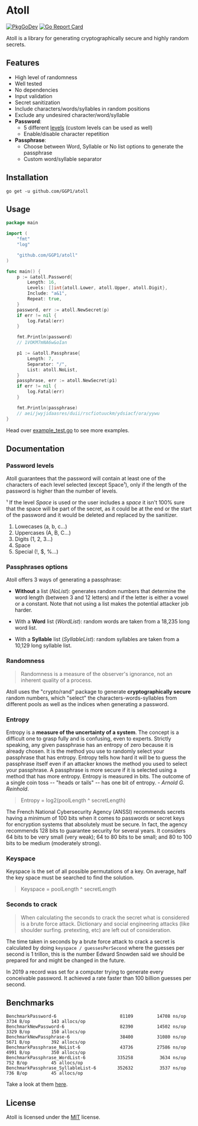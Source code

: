 # Atoll

[![PkgGoDev](https://pkg.go.dev/badge/github.com/GGP1/atoll)](https://pkg.go.dev/github.com/GGP1/atoll)
[![Go Report Card](https://goreportcard.com/badge/github.com/GGP1/atoll)](https://goreportcard.com/report/github.com/GGP1/atoll)

Atoll is a library for generating cryptographically secure and highly random secrets.

## Features

- High level of randomness
- Well tested
- No dependencies
- Input validation
- Secret sanitization
- Include characters/words/syllables in random positions
- Exclude any undesired character/word/syllable
- **Password**:
    * 5 different [levels](#password-levels) (custom levels can be used as well)
    * Enable/disable character repetition
- **Passphrase**:
    * Choose between Word, Syllable or No list options to generate the passphrase
    * Custom word/syllable separator

## Installation

```
go get -u github.com/GGP1/atoll
```

## Usage

```go
package main

import (
    "fmt"
    "log"

    "github.com/GGP1/atoll"
)

func main() {
    p := &atoll.Password{
        Length: 16,
        Levels: []int{atoll.Lower, atoll.Upper, atoll.Digit},
        Include: "a&1",
        Repeat: true,
    }
    password, err := atoll.NewSecret(p)
    if err != nil {
        log.Fatal(err)
    }

    fmt.Println(password)
    // 1VOKM7mNA6w&oIan

    p1 := &atoll.Passphrase{
        Length: 7,
        Separator: "/",
        List: atoll.NoList,
    }
    passphrase, err := atoll.NewSecret(p1)
    if err != nil {
        log.Fatal(err)
    }

    fmt.Println(passphrase)
    // aei/jwyjidaasres/duii/rscfiotuuckm/ydsiacf/ora/yywu
}
```

Head over [example_test.go](/example_test.go) to see more examples.

## Documentation

### Password levels

Atoll guarantees that the password will contain at least one of the characters of each level selected (except Space¹), only if the length of the password is higher than the number of levels.

¹ If the level *Space* is used or the user includes a *space* it isn't 100% sure that the space will be part of the secret, as it could be at the end or the start of the password and it would be deleted and replaced by the sanitizer.

1. Lowecases (a, b, c...)
2. Uppercases (A, B, C...)
3. Digits (1, 2, 3...)
4. Space
5. Special (!, $, %...)

### Passphrases options

Atoll offers 3 ways of generating a passphrase:

- **Without** a list (*NoList*): generates random numbers that determine the word length (between 3 and 12 letters) and if the letter is either a vowel or a constant. Note that not using a list makes the potential attacker job harder.

- With a **Word** list (*WordList*): random words are taken from a 18,235 long word list.
    
- With a **Syllable** list (*SyllableList*): random syllables are taken from a 10,129 long syllable list.

### Randomness

> Randomness is a measure of the observer's ignorance, not an inherent quality of a process.

Atoll uses the "crypto/rand" package to generate **cryptographically secure** random numbers, which "select" the characters-words-syllables from different pools as well as the indices when generating a password.

### Entropy

Entropy is a **measure of the uncertainty of a system**. The concept is a difficult one to grasp fully and is confusing, even to experts. Strictly speaking, any given passphrase has an entropy of zero because it is already chosen. It is the method you use to randomly select your passphrase that has entropy. Entropy tells how hard it will be to guess the passphrase itself even if an attacker knows the method you used to select your passphrase. A passphrase is more secure if it is selected using a method that has more entropy. Entropy is measured in bits. The outcome of a single coin toss -- "heads or tails" -- has one bit of entropy. - *Arnold G. Reinhold*.

> Entropy = log2(poolLength ^ secretLength)

The French National Cybersecurity Agency (ANSSI) recommends secrets having a minimum of 100 bits when it comes to passwords or secret keys for encryption systems that absolutely must be secure. In fact, the agency recommends 128 bits to guarantee security for several years. It considers 64 bits to be very small (very weak); 64 to 80 bits to be small; and 80 to 100 bits to be medium (moderately strong).

### Keyspace

Keyspace is the set of all possible permutations of a key. On average, half the key space must be searched to find the solution.

> Keyspace = poolLength ^ secretLength

### Seconds to crack

> When calculating the seconds to crack the secret what is considered is a brute force attack. Dictionary and social engineering attacks (like shoulder surfing. pretexting, etc) are left out of consideration.

The time taken in seconds by a brute force attack to crack a secret is calculated by doing `keyspace / guessesPerSecond` where the guesses per second is 1 trillon, this is the number Edward Snowden said we should be prepared for and might be changed in the future.

In 2019 a record was set for a computer trying to generate every conceivable password. It achieved a rate faster than 100 billion guesses per second.

## Benchmarks

```
BenchmarkPassword-6                  	   81109	     14708 ns/op	    3734 B/op	     143 allocs/op
BenchmarkNewPassword-6               	   82390	     14502 ns/op	    3329 B/op	     150 allocs/op
BenchmarkNewPassphrase-6             	   38400	     31080 ns/op	    5671 B/op	     392 allocs/op
BenchmarkPassphrase_NoList-6         	   43736	     27586 ns/op	    4991 B/op	     350 allocs/op
BenchmarkPassphrase_WordList-6       	  335258	      3634 ns/op	     752 B/op	      45 allocs/op
BenchmarkPassphrase_SyllableList-6   	  352632	      3537 ns/op	     736 B/op	      45 allocs/op
```

Take a look at them [here](/benchmark_test.go).

## License

Atoll is licensed under the [MIT](/LICENSE) license.